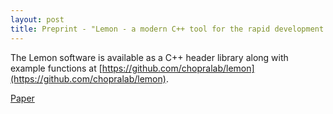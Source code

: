 ```yaml
---
layout: post
title: Preprint - "Lemon - a modern C++ tool for the rapid development of structural benchmarking datasets"
---
```

The Lemon software is available as a C++ header library along with example functions at [https://github.com/chopralab/lemon](https://github.com/chopralab/lemon).

[Paper](https://www.biorxiv.org/content/early/2018/07/30/379891)
